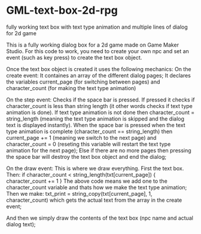 # GML-text-box-2d-rpg
fully working text box with text type animation and multiple lines of dialog for 2d game

This is a fully working dialog box for a 2d game made on Game Maker Studio. For this code to work, you need to create your own npc and set an event (such as key press) to create the text box object.

Once the text box object is created it uses the following mechanics:
On the create event:
It containes an array of the different dialog pages;
It declares the variables current_page (for switching between pages) and character_count (for making the text type animation)

On the step event:
Checks if the space bar is pressed. If pressed it checks if character_count is less than string length (it other words checks if text type animation is done). If text type animation is not done then character_count = string_length (meaning the text type animation is skipped and the dialog text is displayed instantly). When the space bar is pressed when the text type animation is complete (character_count == string_length) then current_page += 1 (meaning we switch to the next page) and character_count = 0 (reseting this variable will restart the text type animation for the next page); Else if there are no more pages then pressing the space bar will destroy the text box object and end the dialog;

On the draw event:
This is where we draw everything. First the text box. 
Then: 
if character_count < string_length(txt[current_page]) {
    character_count += 1
}
The above code means we add one to the character_count variable and thats how we make the text type animation;
Then we make: txt_print = string_copy(txt[current_page], 1, character_count) which gets the actual text from the array in the create event;

And then we simply draw the contents of the text box (npc name and actual dialog text);
